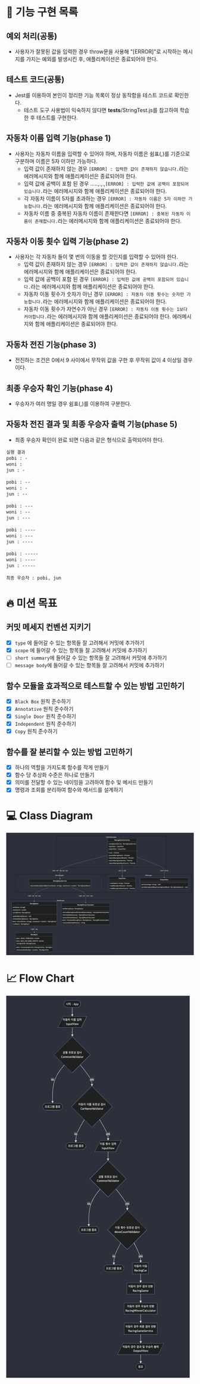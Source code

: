 # 🎯 기능 구현 목록

## 예외 처리(공통)

- 사용자가 잘못된 값을 입력한 경우 throw문을 사용해 "[ERROR]"로 시작하는 메시지를 가지는 예외를 발생시킨 후, 애플리케이션은 종료되어야 한다.

## 테스트 코드(공통)

- Jest를 이용하여 본인이 정리한 기능 목록이 정상 동작함을 테스트 코드로 확인한다.
  - 테스트 도구 사용법이 익숙하지 않다면 **tests**/StringTest.js를 참고하여 학습한 후 테스트를 구현한다.

## 자동차 이름 입력 기능(phase 1)

- 사용자는 자동차 이름을 입력할 수 있어야 하며, 자동차 이름은 쉼표(,)를 기준으로 구분하며 이름은 5자 이하만 가능하다.
  - 입력 값이 존재하지 않는 경우 `[ERROR] : 입력한 걊이 존재하지 않습니다.`라는 에러메시지와 함께 애플리케이션은 종료되어야 한다.
  - 입력 값에 공백이 포함 된 경우 .....,.,.,`[ERROR] : 입력한 값에 공백이 포함되어 있습니다.`라는 에러메시지와 함께 애플리케이션은 종료되어야 한다.
  - 각 자동차 이름이 5자를 초과하는 경우 `[ERROR] : 자동차 이름은 5자 이하만 가능합니다.`라는 에러메시지와 함께 애플리케이션은 종료되어야 한다.
  - 자동차 이름 중 중복된 자동차 이름이 존재한다면 `[ERROR] : 중복된 자동차 이름이 존재합니다.`라는 에러메시지와 함께 애플리케이션은 종료되어야 한다.

## 자동차 이동 횟수 입력 기능(phase 2)

- 사용자는 각 자동차 들이 몇 번의 이동을 할 것인지를 입력할 수 있어야 한다.
  - 입력 값이 존재하지 않는 경우 `[ERROR] : 입력한 걊이 존재하지 않습니다.`라는 에러메시지와 함께 애플리케이션은 종료되어야 한다.
  - 입력 값에 공백이 포함 된 경우 `[ERROR] : 입력한 값에 공백이 포함되어 있습니다.`라는 에러메시지와 함께 애플리케이션은 종료되어야 한다.
  - 자동차 이동 횟수가 숫자가 아닌 경우 `[ERROR] : 자동차 이동 횟수는 숫자만 가능합니다.`라는
    에러메시지와 함께 애플리케이션은 종료되어야 한다.
  - 자동차 이동 횟수가 자연수가 아닌 경우 `[ERROR] : 자동차 이동 횟수는 1보다 커야합니다.`라는 에러메시지와 함께 애플리케이션은 종료되어야 한다.
    에러메시지와 함께 애플리케이션은 종료되어야 한다.

## 자동차 전진 기능(phase 3)

- 전진하는 조건은 0에서 9 사이에서 무작위 값을 구한 후 무작위 값이 4 이상일 경우이다.

## 최종 우승자 확인 기능(phase 4)

- 우승자가 여러 명일 경우 쉼표(,)를 이용하여 구분한다.

## 자동차 전진 결과 및 최종 우승자 출력 기능(phase 5)

- 최종 우승자 확인이 완료 되면 다음과 같은 형식으로 출력되어야 한다.

```plain text
실행 결과
pobi : -
woni :
jun : -

pobi : --
woni : -
jun : --

pobi : ---
woni : --
jun : ---

pobi : ----
woni : ---
jun : ----

pobi : -----
woni : ----
jun : -----

최종 우승자 : pobi, jun
```

# 🔥 미션 목표

## 커밋 메세지 컨벤션 지키기

- [x] `type` 에 들어갈 수 있는 항목들 잘 고려해서 커밋에 추가하기
- [x] `scope` 에 들어갈 수 있는 항목들 잘 고려해서 커밋에 추가하기
- [ ] `short summary`에 들어갈 수 있는 항목들 잘 고려해서 커밋에 추가하기
- [ ] `message body`에 들어갈 수 있는 항목들 잘 고려해서 커밋에 추가하기

## 함수 모듈을 효과적으로 테스트할 수 있는 방법 고민하기

- [x] `Black Box` 원칙 준수하기
- [x] `Annotative` 원칙 준수하기
- [x] `Single Door` 원칙 준수하기
- [x] `Independent` 원칙 준수하기
- [x] `Copy` 원칙 준수하기

## 함수를 잘 분리할 수 있는 방법 고민하기

- [x] 하나의 역할을 가지도록 함수를 작게 만들기
- [x] 함수 당 추상화 수준은 하나로 만들기
- [x] 의미를 전달할 수 있는 네이밍을 고려하여 함수 및 메서드 만들기
- [x] 명령과 조회를 분리하여 함수와 메서드를 설계하기

# 💻 Class Diagram

![class diagram](classdiagram.png)

# 📈 Flow Chart

![flow chart](flowchart.png)
